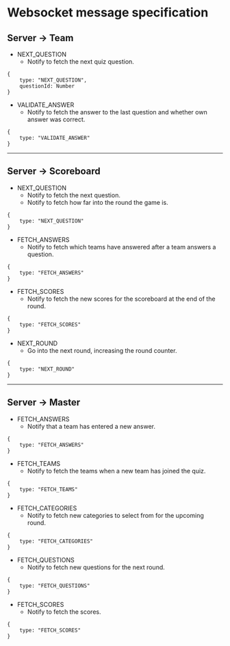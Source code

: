# Websocket message specification
## Server -> Team

- NEXT_QUESTION
  - Notify to fetch the next quiz question.
```
{
    type: "NEXT_QUESTION",
    questionId: Number
}
```
- VALIDATE_ANSWER
  - Notify to fetch the answer to the last question and whether own answer was correct.
```
{
    type: "VALIDATE_ANSWER"
}
```
---

## Server -> Scoreboard
- NEXT_QUESTION
  - Notify to fetch the next question.
  - Notify to fetch how far into the round the game is.
```
{
    type: "NEXT_QUESTION"
}
```
- FETCH_ANSWERS
  - Notify to fetch which teams have answered after a team answers a question.
```
{
    type: "FETCH_ANSWERS"
}
```
- FETCH_SCORES
  - Notify to fetch the new scores for the scoreboard at the end of the round.
```
{
    type: "FETCH_SCORES"
}
```
- NEXT_ROUND
  - Go into the next round, increasing the round counter.
```
{
    type: "NEXT_ROUND"
}
```
---

## Server -> Master
- FETCH_ANSWERS
  - Notify that a team has entered a new answer.
```
{
    type: "FETCH_ANSWERS"
}
```
- FETCH_TEAMS
  - Notify to fetch the teams when a new team has joined the quiz.
```
{
    type: "FETCH_TEAMS"
}
```
- FETCH_CATEGORIES
  - Notify to fetch new categories to select from for the upcoming round.
```
{
    type: "FETCH_CATEGORIES"
}
```
- FETCH_QUESTIONS
  - Notify to fetch new questions for the next round.
```
{
    type: "FETCH_QUESTIONS"
}
```
- FETCH_SCORES
  - Notify to fetch the scores.
```
{
    type: "FETCH_SCORES"
}
```